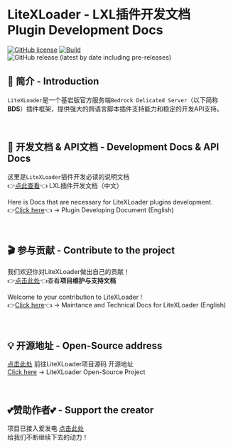 # LiteXLoader - LXL插件开发文档  Plugin Development Docs

[![GitHub license](https://img.shields.io/github/license/LiteLDev/LiteXLoader)](https://github.com/LiteLDev/LiteXLoader/blob/main/LICENSE)
[![Build](https://img.shields.io/badge/build-passing-brightgreen)](#)
![GitHub release (latest by date including pre-releases)](https://img.shields.io/github/v/release/LiteLDev/LiteXLoader?include_prereleases)

## 🎨 简介 - Introduction
`LiteXLoader`是一个基岩版官方服务端`Bedrock Delicated Server`（以下简称**BDS**）插件框架，提供强大的跨语言脚本插件支持能力和稳定的开发API支持。  

<br>

## 🎯 开发文档 & API文档 - Development Docs & API Docs
这里是`LiteXLoader`插件开发必读的说明文档  
👉[点此查看](https://gitee.com/yqs112358/LiteXLoader-Docs/tree/main/zh-CN)👈 LXL插件开发文档（中文）

Here is Docs that are necessary for LiteXLoader plugins development.  
👉[Click here](https://github.com/yqs112358/LiteXLoader-Docs/tree/main/en)👈 -> Plugin Developing Document (English)

<br>

## 🎬 参与贡献 - Contribute to the project

我们欢迎你对LiteXLoader做出自己的贡献！  
👉[点击此处](https://gitee.com/yqs112358/LiteXLoader-Docs/tree/main/zh-CN/Maintance)👈查看**项目维护与支持文档**  

Welcome to your contribution to LiteXLoader !  
👉[Click here](https://github.com/yqs112358/LiteXLoader-Docs/tree/main/en/Maintance)👈 -> Maintance and Technical Docs for LiteXLoader (English)

<br>

## 💡 开源地址 - Open-Source address

[点击此处](https://github.com/LiteLDev/LiteXLoader) 前往LiteXLoader项目源码 开源地址  
[Click here](https://github.com/LiteLDev/LiteXLoader) -> LiteXLoader Open-Source Project

<br>

## 💕赞助作者💕 - Support the creator
项目已接入爱发电 [点击此处](https://afdian.net/@LiteXLoader?tab=home)   
给我们不断继续下去的动力！  